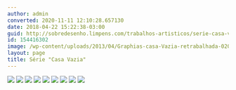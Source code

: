 ```yaml
---
author: admin
converted: 2020-11-11 12:10:28.657130
date: 2018-04-22 15:22:38-03:00
guid: http://sobredesenho.limpens.com/trabalhos-artisticos/serie-casa-vazia/
id: 154416302
image: /wp-content/uploads/2013/04/Graphias-casa-Vazia-retrabalhada-020baixa.jpg
layout: page
title: Série "Casa Vazia"
---
```


![](/wp-content/uploads/2013/04/006_pequena.jpg)
![](/wp-content/uploads/2013/04/009_pequena.jpg)
![](/wp-content/uploads/2013/04/001_pequena.jpg)
![](/wp-content/uploads/2013/04/004_pequena.jpg)
![](/wp-content/uploads/2013/04/003_pequena.jpg)
![](/wp-content/uploads/2013/04/005_pequena.jpg)
![](/wp-content/uploads/2013/04/007_pequena.jpg)
![](/wp-content/uploads/2013/04/008_pequena.jpg)
![](/wp-content/uploads/2013/04/001_pequena.jpg)
